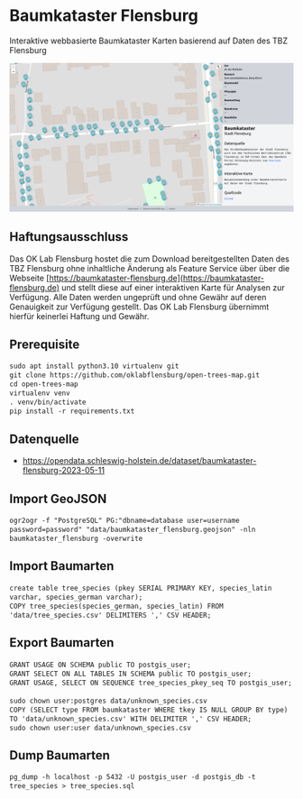 # Baumkataster Flensburg

Interaktive webbasierte Baumkataster Karten basierend auf Daten des TBZ Flensburg


![Screenshot Baumkataster Karte](https://raw.githubusercontent.com/oklabflensburg/open-trees-map/main/baumkataster_stadt_flensburg.png)


## Haftungsausschluss
Das OK Lab Flensburg hostet die zum Download bereitgestellten Daten des TBZ Flensburg ohne inhaltliche Änderung als Feature Service über über die Webseite [https://baumkataster-flensburg.de](https://baumkataster-flensburg.de) und stellt diese auf einer interaktiven Karte für Analysen zur Verfügung. Alle Daten werden ungeprüft und ohne Gewähr auf deren Genauigkeit zur Verfügung gestellt. Das OK Lab Flensburg übernimmt hierfür keinerlei Haftung und Gewähr.


## Prerequisite

```
sudo apt install python3.10 virtualenv git
git clone https://github.com/oklabflensburg/open-trees-map.git
cd open-trees-map
virtualenv venv
. venv/bin/activate
pip install -r requirements.txt
```


## Datenquelle

- https://opendata.schleswig-holstein.de/dataset/baumkataster-flensburg-2023-05-11


## Import GeoJSON

```
ogr2ogr -f "PostgreSQL" PG:"dbname=database user=username password=password" "data/baumkataster_flensburg.geojson" -nln baumkataster_flensburg -overwrite
```


## Import Baumarten

```
create table tree_species (pkey SERIAL PRIMARY KEY, species_latin varchar, species_german varchar);
COPY tree_species(species_german, species_latin) FROM 'data/tree_species.csv' DELIMITERS ',' CSV HEADER;
```


## Export Baumarten

```
GRANT USAGE ON SCHEMA public TO postgis_user;
GRANT SELECT ON ALL TABLES IN SCHEMA public TO postgis_user;
GRANT USAGE, SELECT ON SEQUENCE tree_species_pkey_seq TO postgis_user;

sudo chown user:postgres data/unknown_species.csv
COPY (SELECT type FROM baumkataster WHERE tkey IS NULL GROUP BY type) TO 'data/unknown_species.csv' WITH DELIMITER ',' CSV HEADER;
sudo chown user:user data/unknown_species.csv
```


## Dump Baumarten

```
pg_dump -h localhost -p 5432 -U postgis_user -d postgis_db -t tree_species > tree_species.sql
```
